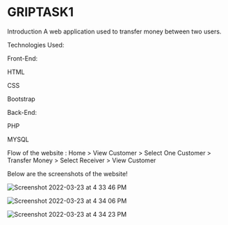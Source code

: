 # GRIPTASK1
Introduction
A web application used to transfer money between two users.

Technologies Used:

Front-End:

HTML

CSS

Bootstrap

Back-End:

PHP

MYSQL

Flow of the website :
Home > View Customer > Select One Customer > Transfer Money > Select Receiver > View Customer

Below are the screenshots of the website!


![Screenshot 2022-03-23 at 4 33 46 PM](https://user-images.githubusercontent.com/88900558/159726402-089b57a8-632b-42d6-9da8-a699ede74d86.png)



![Screenshot 2022-03-23 at 4 34 06 PM](https://user-images.githubusercontent.com/88900558/159727020-77bc169f-52cd-47ea-b19f-af2c53cd264a.png)



![Screenshot 2022-03-23 at 4 34 23 PM](https://user-images.githubusercontent.com/88900558/159727252-b1d6f9b1-a1d0-4903-9fb5-93a463da8b98.png)
